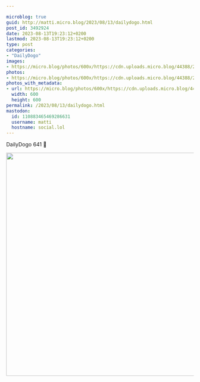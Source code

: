 ```yaml
---

microblog: true
guid: http://matti.micro.blog/2023/08/13/dailydogo.html
post_id: 3492924
date: 2023-08-13T19:23:12+0200
lastmod: 2023-08-13T19:23:12+0200
type: post
categories:
- "DailyDogo"
images:
- https://micro.blog/photos/600x/https://cdn.uploads.micro.blog/44388/2023/425da519c56740eb8716963a6f670905.jpg
photos:
- https://micro.blog/photos/600x/https://cdn.uploads.micro.blog/44388/2023/425da519c56740eb8716963a6f670905.jpg
photos_with_metadata:
- url: https://micro.blog/photos/600x/https://cdn.uploads.micro.blog/44388/2023/425da519c56740eb8716963a6f670905.jpg
  width: 600
  height: 600
permalink: /2023/08/13/dailydogo.html
mastodon:
  id: 110883465469286631
  username: matti
  hostname: social.lol
---
```

DailyDogo 641 🐶

<img src="/media/uploads/2023/425da519c56740eb8716963a6f670905.jpg" width="600" height="600" alt="" />
